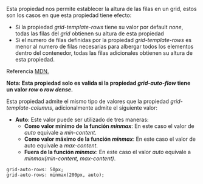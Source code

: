 Esta propiedad nos permite establecer la altura de las filas en un grid, estos son los casos en que esta propiedad tiene efecto:

- Si la propiedad *grid-template-rows* tiene su valor por default *none*, todas las filas del *grid* obtienen su altura de esta propiedad
- Si el numero de filas definidas por la propiedad *grid-template-rows* es menor al numero de filas necesarias para albergar todos los elementos dentro del contenedor, todas las filas adicionales obtienen su altura de esta propiedad.

Referencia [MDN.](https://developer.mozilla.org/en-US/docs/Web/CSS/grid-auto-rows)

**Nota: Esta propiedad solo es valida si la propiedad *grid-auto-flow* tiene un valor *row* o *row dense*.**

Esta propiedad admite el mismo tipo de valores que la propiedad *grid-template-columns*, adicionalmente admite el siguiente valor:

- **Auto**: Este valor puede ser utilizado de tres maneras:
	- **Como valor mínimo de la función *minmax***: En este caso el valor de *auto* equivale a *min-content*.
	- **Como valor máximo de la función *minmax***: En este caso el valor de auto equivale a *max-content*.
	- **Fuera de la función *minmax***: En este caso el valor *auto* equivale a *minmax(min-content, max-content)*.

```
grid-auto-rows: 50px;
grid-auto-rows: minmax(200px, auto);
```